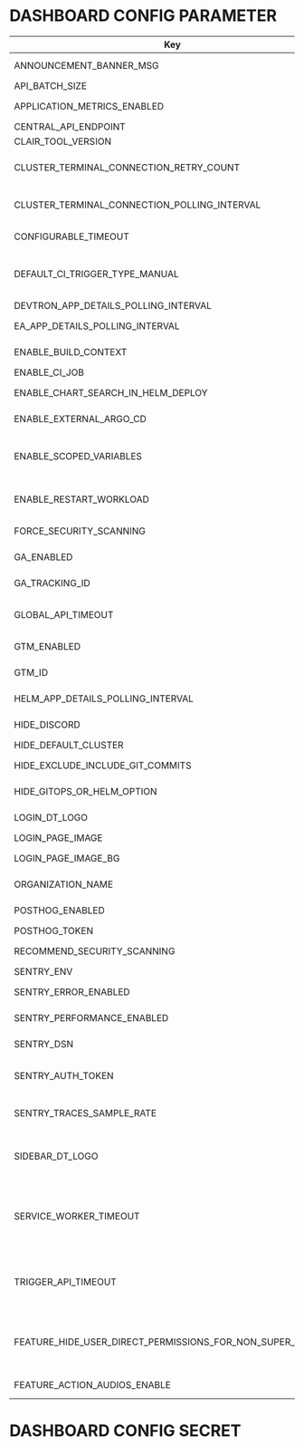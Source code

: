 # DASHBOARD CONFIG PARAMETER

| Key                                          | Value      | Description                                                                                                      |
| -------------------------------------------- | ---------- | ---------------------------------------------------------------------------------------------------------------- |
| ANNOUNCEMENT_BANNER_MSG                      | ""         | Show Announcement banner message                                                                                 |
| API_BATCH_SIZE                               | 20         | API batch size                                                                                                   |
| APPLICATION_METRICS_ENABLED                  | "true"     | Show application metrics button                                                                                  |
| CENTRAL_API_ENDPOINT                         | ""         | Central end point                                                                                                |
| CLAIR_TOOL_VERSION                           | ""         | Clair version                                                                                                    |
| CLUSTER_TERMINAL_CONNECTION_RETRY_COUNT      | 7          | Retry Count for connection with cluster terminal.                                                                |
| CLUSTER_TERMINAL_CONNECTION_POLLING_INTERVAL | 7000       | Interval for checking connection with cluster terminal.                                                          |
| CONFIGURABLE_TIMEOUT                         | 10         | Authorizatipn api timeout                                                                                        |
| DEFAULT_CI_TRIGGER_TYPE_MANUAL               | "false"    | Change default trigger behaviour of newly created ci-pipeline to manual                                          |
| DEVTRON_APP_DETAILS_POLLING_INTERVAL         | 3000       | API Polling interval                                                                                             |
| EA_APP_DETAILS_POLLING_INTERVAL              | 3000       | API Polling for EA mode interval                                                                                 |
| ENABLE_BUILD_CONTEXT                         | "true"     | Enable build context in Devtron UI                                                                               |
| ENABLE_CI_JOB                                | "true"     | Enable CI Job                                                                                                    |
| ENABLE_CHART_SEARCH_IN_HELM_DEPLOY           | "true"     | Enable chart search in Helm deploy                                                                               |
| ENABLE_EXTERNAL_ARGO_CD                      | "true"     | Enable External Argo CD                                                                                          |
| ENABLE_SCOPED_VARIABLES                      | "false"    | For enabling scoped variable from UI, also need to enable it in backend.                                         |
| ENABLE_RESTART_WORKLOAD                      | "false"    | Show restart pods option in app details page                                                                     |
| FORCE_SECURITY_SCANNING                      | "false"    | Force security scanning                                                                                          |
| GA_ENABLED                                   | "true"     | Enable Google Analytics (GA)                                                                                     |
| GA_TRACKING_ID                               | G-XXXXXXXX | Google Analytics tracking ID                                                                                     |
| GLOBAL_API_TIMEOUT                           | 60000      | Default timeout for all API requests in DASHBOARD                                                                |
| GTM_ENABLED                                  | "true"     | Enable GTM for tag manager                                                                                       |
| GTM_ID                                       | ""         | Enable GTM_ID for tag manager args                                                                               |
| HELM_APP_DETAILS_POLLING_INTERVAL            | 3000       | API polling interval for helm app details                                                                        |
| HIDE_DISCORD                                 | "true"     | Hide Discord button from UI                                                                                      |
| HIDE_DEFAULT_CLUSTER                         | "true"     | Hide default cluster                                                                                             |
| HIDE_EXCLUDE_INCLUDE_GIT_COMMITS             | "true"     | Hide exclude include git commits                                                                                 |
| HIDE_GITOPS_OR_HELM_OPTION                   | "false"    | Enable GitOps and Helm option                                                                                    |
| LOGIN_DT_LOGO                                | ""         | Devtron logo for login page                                                                                      |
| LOGIN_PAGE_IMAGE                             | ""         | Login page image url                                                                                             |
| LOGIN_PAGE_IMAGE_BG                          | ""         | Login page image background color code                                                                           |
| ORGANIZATION_NAME                            | ""         | Name of the organization                                                                                         |
| POSTHOG_ENABLED                              | "true"     | PostHog integration status                                                                                       |
| POSTHOG_TOKEN                                | XXXXXXXX   | PostHog API token                                                                                                |
| RECOMMEND_SECURITY_SCANNING                  | "false"    | Recommend security scanning                                                                                      |
| SENTRY_ENV                                   | stage      | Sentry environment                                                                                               |
| SENTRY_ERROR_ENABLED                         | false      | To send uncaught errors to sentry                                                                                |
| SENTRY_PERFORMANCE_ENABLED                   | false      | To send persormance sentry                                                                                       |
| SENTRY_DSN                                   | ''         | SENTRY Data Source Name                                                                                          |
| SENTRY_AUTH_TOKEN | "" | Auth token for uploading the source maps to sentry |
| SENTRY_TRACES_SAMPLE_RATE                    | 0.2        | Rate at which data send to sentry.(min=0 max=1)                                                                  |
| SIDEBAR_DT_LOGO                              | ""         | Devtron logo for sidebar (would work if ORGANIZATION_NAME is not given)                                          |
| SERVICE_WORKER_TIMEOUT                       | "1"        | Timeout value (in minutes) to fetch update for dashboard, change it cautiously as might hamper your update cycle |
| TRIGGER_API_TIMEOUT                          | 60000      | Default timeout for all API requests for Trigger calls (Deploy artifacts, charts) in DASHBOARD                   |
| FEATURE_HIDE_USER_DIRECT_PERMISSIONS_FOR_NON_SUPER_ADMINS | "true" | Would hide the user direct permissions for non-super admin users in User Permissions |
| FEATURE_ACTION_AUDIOS_ENABLE                 | true         | Would enable audios in dashboard   |

# DASHBOARD CONFIG SECRET
